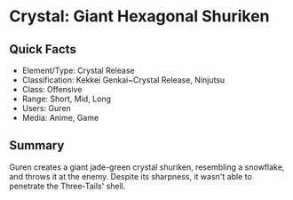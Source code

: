 # Crystal: Giant Hexagonal Shuriken

## Quick Facts
- Element/Type: Crystal Release
- Classification: Kekkei Genkai~Crystal Release, Ninjutsu
- Class: Offensive
- Range: Short, Mid, Long
- Users: Guren
- Media: Anime, Game

## Summary
Guren creates a giant jade-green crystal shuriken, resembling a snowflake, and throws it at the enemy. Despite its sharpness, it wasn't able to penetrate the Three-Tails' shell.
